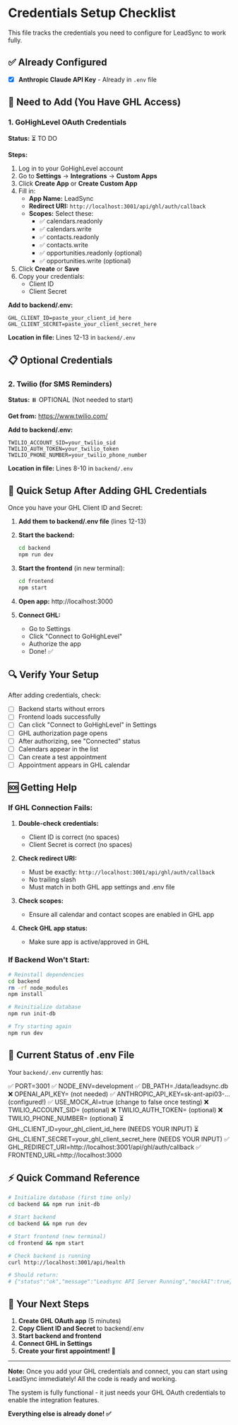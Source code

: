# Credentials Setup Checklist

This file tracks the credentials you need to configure for LeadSync to work fully.

## ✅ Already Configured

- [x] **Anthropic Claude API Key** - Already in `.env` file

## 🔑 Need to Add (You Have GHL Access)

### 1. GoHighLevel OAuth Credentials

**Status:** ⏳ TO DO

**Steps:**
1. Log in to your GoHighLevel account
2. Go to **Settings** → **Integrations** → **Custom Apps**
3. Click **Create App** or **Create Custom App**
4. Fill in:
   - **App Name:** LeadSync
   - **Redirect URI:** `http://localhost:3001/api/ghl/auth/callback`
   - **Scopes:** Select these:
     - ✅ calendars.readonly
     - ✅ calendars.write
     - ✅ contacts.readonly
     - ✅ contacts.write
     - ✅ opportunities.readonly (optional)
     - ✅ opportunities.write (optional)
5. Click **Create** or **Save**
6. Copy your credentials:
   - Client ID
   - Client Secret

**Add to backend/.env:**
```env
GHL_CLIENT_ID=paste_your_client_id_here
GHL_CLIENT_SECRET=paste_your_client_secret_here
```

**Location in file:** Lines 12-13 in `backend/.env`

## 📋 Optional Credentials

### 2. Twilio (for SMS Reminders)

**Status:** ⏸️ OPTIONAL (Not needed to start)

**Get from:** https://www.twilio.com/

**Add to backend/.env:**
```env
TWILIO_ACCOUNT_SID=your_twilio_sid
TWILIO_AUTH_TOKEN=your_twilio_token
TWILIO_PHONE_NUMBER=your_twilio_phone_number
```

**Location in file:** Lines 8-10 in `backend/.env`

## 🚀 Quick Setup After Adding GHL Credentials

Once you have your GHL Client ID and Secret:

1. **Add them to backend/.env file** (lines 12-13)

2. **Start the backend:**
   ```bash
   cd backend
   npm run dev
   ```

3. **Start the frontend** (in new terminal):
   ```bash
   cd frontend
   npm start
   ```

4. **Open app:** http://localhost:3000

5. **Connect GHL:**
   - Go to Settings
   - Click "Connect to GoHighLevel"
   - Authorize the app
   - Done! ✅

## 🔍 Verify Your Setup

After adding credentials, check:

- [ ] Backend starts without errors
- [ ] Frontend loads successfully
- [ ] Can click "Connect to GoHighLevel" in Settings
- [ ] GHL authorization page opens
- [ ] After authorizing, see "Connected" status
- [ ] Calendars appear in the list
- [ ] Can create a test appointment
- [ ] Appointment appears in GHL calendar

## 🆘 Getting Help

### If GHL Connection Fails:

1. **Double-check credentials:**
   - Client ID is correct (no spaces)
   - Client Secret is correct (no spaces)

2. **Check redirect URI:**
   - Must be exactly: `http://localhost:3001/api/ghl/auth/callback`
   - No trailing slash
   - Must match in both GHL app settings and .env file

3. **Check scopes:**
   - Ensure all calendar and contact scopes are enabled in GHL app

4. **Check GHL app status:**
   - Make sure app is active/approved in GHL

### If Backend Won't Start:

```bash
# Reinstall dependencies
cd backend
rm -rf node_modules
npm install

# Reinitialize database
npm run init-db

# Try starting again
npm run dev
```

## 📝 Current Status of .env File

Your `backend/.env` currently has:

✅ PORT=3001
✅ NODE_ENV=development
✅ DB_PATH=./data/leadsync.db
❌ OPENAI_API_KEY= (not needed)
✅ ANTHROPIC_API_KEY=sk-ant-api03-... (configured!)
✅ USE_MOCK_AI=true (change to false once testing)
❌ TWILIO_ACCOUNT_SID= (optional)
❌ TWILIO_AUTH_TOKEN= (optional)
❌ TWILIO_PHONE_NUMBER= (optional)
⏳ GHL_CLIENT_ID=your_ghl_client_id_here (NEEDS YOUR INPUT)
⏳ GHL_CLIENT_SECRET=your_ghl_client_secret_here (NEEDS YOUR INPUT)
✅ GHL_REDIRECT_URI=http://localhost:3001/api/ghl/auth/callback
✅ FRONTEND_URL=http://localhost:3000

## ⚡ Quick Command Reference

```bash
# Initialize database (first time only)
cd backend && npm run init-db

# Start backend
cd backend && npm run dev

# Start frontend (new terminal)
cd frontend && npm start

# Check backend is running
curl http://localhost:3001/api/health

# Should return:
# {"status":"ok","message":"Leadsync API Server Running","mockAI":true}
```

## 🎯 Your Next Steps

1. **Create GHL OAuth app** (5 minutes)
2. **Copy Client ID and Secret** to backend/.env
3. **Start backend and frontend**
4. **Connect GHL in Settings**
5. **Create your first appointment!** 🎉

---

**Note:** Once you add your GHL credentials and connect, you can start using LeadSync immediately! All the code is ready and working.

The system is fully functional - it just needs your GHL OAuth credentials to enable the integration features.

**Everything else is already done! ✅**
